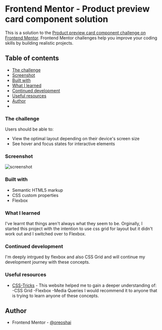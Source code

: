 # Frontend Mentor - Product preview card component solution

This is a solution to the [Product preview card component challenge on Frontend Mentor](https://www.frontendmentor.io/challenges/product-preview-card-component-GO7UmttRfa). Frontend Mentor challenges help you improve your coding skills by building realistic projects. 

## Table of contents


  - [The challenge](#the-challenge)
  - [Screenshot](#screenshot)
  - [Built with](#built-with)
  - [What I learned](#what-i-learned)
  - [Continued development](#continued-development)
  - [Useful resources](#useful-resources)
- [Author](#author)
-


### The challenge

Users should be able to:

- View the optimal layout depending on their device's screen size
- See hover and focus states for interactive elements

### Screenshot

![screenshot](https://github.com/oreoshai/product-card-component/assets/57740405/c10195ec-d6fe-45b0-b979-d0c08e6ed6b3)


### Built with

- Semantic HTML5 markup
- CSS custom properties
- Flexbox
### What I learned
I've learnt that things aren't always what they seem to be. Orginally, I started this project with the intention to use css grid for layout but it didn't work out and I switched over to Flexbox. 

### Continued development
I'm deeply intrgued by flexbox and also CSS Grid and will continue my development journey with these concepts. 

### Useful resources

- [CSS-Tricks](https://www.example.com) - This website helped me to gain a deeper understanding of:
   -CSS Grid
   -Flexbox 
   -Media Queries
I would recommend it to anyone that is trying to learn anyone of these concepts. 

## Author

- Frontend Mentor - [@oreoshai](https://www.frontendmentor.io/profile/oreoshai)

